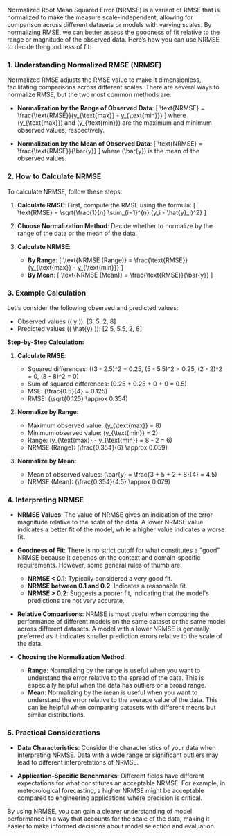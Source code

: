 Normalized Root Mean Squared Error (NRMSE) is a variant of RMSE that is normalized to make the measure scale-independent, allowing for comparison across different datasets or models with varying scales. By normalizing RMSE, we can better assess the goodness of fit relative to the range or magnitude of the observed data. Here’s how you can use NRMSE to decide the goodness of fit:

### 1. Understanding Normalized RMSE (NRMSE)

Normalized RMSE adjusts the RMSE value to make it dimensionless, facilitating comparisons across different scales. There are several ways to normalize RMSE, but the two most common methods are:

- **Normalization by the Range of Observed Data**: 
  \[
  \text{NRMSE} = \frac{\text{RMSE}}{y_{\text{max}} - y_{\text{min}}}
  \]
  where \(y_{\text{max}}\) and \(y_{\text{min}}\) are the maximum and minimum observed values, respectively.

- **Normalization by the Mean of Observed Data**:
  \[
  \text{NRMSE} = \frac{\text{RMSE}}{\bar{y}}
  \]
  where \(\bar{y}\) is the mean of the observed values.

### 2. How to Calculate NRMSE

To calculate NRMSE, follow these steps:

1. **Calculate RMSE**: First, compute the RMSE using the formula:
   \[
   \text{RMSE} = \sqrt{\frac{1}{n} \sum_{i=1}^{n} (y_i - \hat{y}_i)^2}
   \]

2. **Choose Normalization Method**: Decide whether to normalize by the range of the data or the mean of the data.

3. **Calculate NRMSE**:
   - **By Range**:
     \[
     \text{NRMSE (Range)} = \frac{\text{RMSE}}{y_{\text{max}} - y_{\text{min}}}
     \]
   - **By Mean**:
     \[
     \text{NRMSE (Mean)} = \frac{\text{RMSE}}{\bar{y}}
     \]

### 3. Example Calculation

Let's consider the following observed and predicted values:

- Observed values (\( y \)): [3, 5, 2, 8]
- Predicted values (\( \hat{y} \)): [2.5, 5.5, 2, 8]

**Step-by-Step Calculation:**

1. **Calculate RMSE**:
   - Squared differences: \((3 - 2.5)^2 = 0.25, (5 - 5.5)^2 = 0.25, (2 - 2)^2 = 0, (8 - 8)^2 = 0\)
   - Sum of squared differences: \(0.25 + 0.25 + 0 + 0 = 0.5\)
   - MSE: \(\frac{0.5}{4} = 0.125\)
   - RMSE: \(\sqrt{0.125} \approx 0.354\)

2. **Normalize by Range**:
   - Maximum observed value: \(y_{\text{max}} = 8\)
   - Minimum observed value: \(y_{\text{min}} = 2\)
   - Range: \(y_{\text{max}} - y_{\text{min}} = 8 - 2 = 6\)
   - NRMSE (Range): \(\frac{0.354}{6} \approx 0.059\)

3. **Normalize by Mean**:
   - Mean of observed values: \(\bar{y} = \frac{3 + 5 + 2 + 8}{4} = 4.5\)
   - NRMSE (Mean): \(\frac{0.354}{4.5} \approx 0.079\)

### 4. Interpreting NRMSE

- **NRMSE Values**: The value of NRMSE gives an indication of the error magnitude relative to the scale of the data. A lower NRMSE value indicates a better fit of the model, while a higher value indicates a worse fit.

- **Goodness of Fit**: There is no strict cutoff for what constitutes a "good" NRMSE because it depends on the context and domain-specific requirements. However, some general rules of thumb are:
  - **NRMSE < 0.1**: Typically considered a very good fit.
  - **NRMSE between 0.1 and 0.2**: Indicates a reasonable fit.
  - **NRMSE > 0.2**: Suggests a poorer fit, indicating that the model's predictions are not very accurate.

- **Relative Comparisons**: NRMSE is most useful when comparing the performance of different models on the same dataset or the same model across different datasets. A model with a lower NRMSE is generally preferred as it indicates smaller prediction errors relative to the scale of the data.

- **Choosing the Normalization Method**: 
  - **Range**: Normalizing by the range is useful when you want to understand the error relative to the spread of the data. This is especially helpful when the data has outliers or a broad range.
  - **Mean**: Normalizing by the mean is useful when you want to understand the error relative to the average value of the data. This can be helpful when comparing datasets with different means but similar distributions.

### 5. Practical Considerations

- **Data Characteristics**: Consider the characteristics of your data when interpreting NRMSE. Data with a wide range or significant outliers may lead to different interpretations of NRMSE.
  
- **Application-Specific Benchmarks**: Different fields have different expectations for what constitutes an acceptable NRMSE. For example, in meteorological forecasting, a higher NRMSE might be acceptable compared to engineering applications where precision is critical.

By using NRMSE, you can gain a clearer understanding of model performance in a way that accounts for the scale of the data, making it easier to make informed decisions about model selection and evaluation.